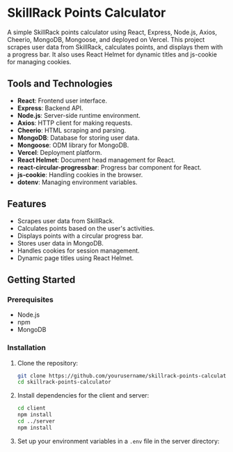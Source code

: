 # SkillRack Points Calculator

A simple SkillRack points calculator using React, Express, Node.js, Axios, Cheerio, MongoDB, Mongoose, and deployed on Vercel. This project scrapes user data from SkillRack, calculates points, and displays them with a progress bar. It also uses React Helmet for dynamic titles and js-cookie for managing cookies.

## Tools and Technologies

- **React**: Frontend user interface.
- **Express**: Backend API.
- **Node.js**: Server-side runtime environment.
- **Axios**: HTTP client for making requests.
- **Cheerio**: HTML scraping and parsing.
- **MongoDB**: Database for storing user data.
- **Mongoose**: ODM library for MongoDB.
- **Vercel**: Deployment platform.
- **React Helmet**: Document head management for React.
- **react-circular-progressbar**: Progress bar component for React.
- **js-cookie**: Handling cookies in the browser.
- **dotenv**: Managing environment variables.

## Features

- Scrapes user data from SkillRack.
- Calculates points based on the user's activities.
- Displays points with a circular progress bar.
- Stores user data in MongoDB.
- Handles cookies for session management.
- Dynamic page titles using React Helmet.

## Getting Started

### Prerequisites

- Node.js
- npm
- MongoDB

### Installation

1. Clone the repository:
   ```sh
   git clone https://github.com/yourusername/skillrack-points-calculator.git
   cd skillrack-points-calculator
   ```

2. Install dependencies for the client and server:
   ```sh
   cd client
   npm install
   cd ../server
   npm install
   ```

3. Set up your environment variables in a `.env` file in the server directory: